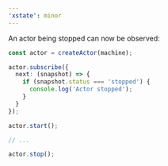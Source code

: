 ```yaml
---
'xstate': minor
---
```


An actor being stopped can now be observed:

```ts
const actor = createActor(machine);

actor.subscribe({
  next: (snapshot) => {
    if (snapshot.status === 'stopped') {
      console.log('Actor stopped');
    }
  }
});

actor.start();

// ...

actor.stop();
```
